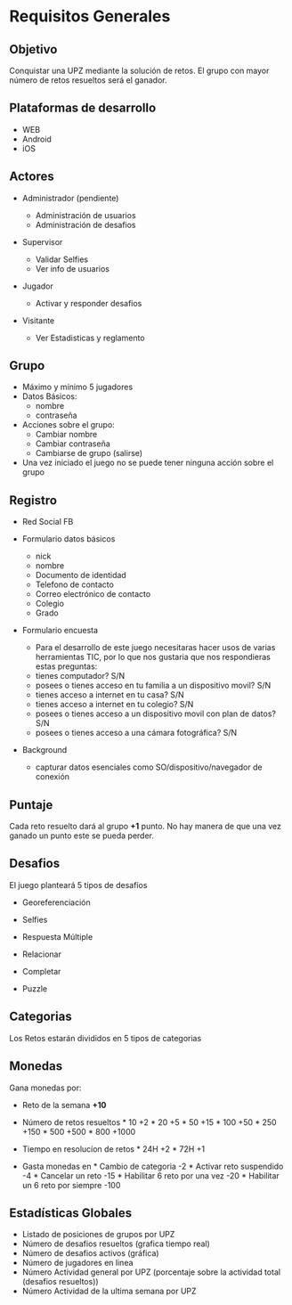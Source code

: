 Requisitos Generales
====================

Objetivo
--------

Conquistar una UPZ mediante la solución de retos. El grupo con mayor número de retos resueltos será el ganador.

Plataformas de desarrollo
-------------------------

* WEB
* Android
* iOS

Actores
-------

* Administrador (pendiente)
  - Administración de usuarios
  - Administración de desafios

* Supervisor
  - Validar Selfies
  - Ver info de usuarios

* Jugador
  - Activar y responder desafios

* Visitante
  - Ver Estadisticas y reglamento


Grupo
-----

* Máximo y mínimo 5 jugadores
* Datos Básicos:
  - nombre
  - contraseña
* Acciones sobre el grupo:
  - Cambiar nombre
  - Cambiar contraseña
  - Cambiarse de grupo (salirse)
* Una vez iniciado el juego no se puede tener ninguna acción sobre el grupo


Registro
--------

  * Red Social FB
  * Formulario datos básicos
    - nick
    - nombre
    - Documento de identidad
    - Telefono de contacto
    - Correo electrónico de contacto
    - Colegio
    - Grado

  * Formulario encuesta
    -  Para el desarrollo de este juego necesitaras hacer usos de varias herramientas TIC, por lo que nos gustaria que nos respondieras estas preguntas:
      - tienes computador? S/N
      - posees o tienes acceso en tu familia a un dispositivo movil? S/N
      - tienes acceso a internet en tu casa? S/N
      - tienes acceso a internet en tu colegio? S/N
      - posees o tienes acceso a un dispositivo movil con plan de datos? S/N
      - posees o tienes acceso a una cámara fotográfica? S/N

  * Background
    - capturar datos esenciales como SO/dispositivo/navegador de conexión


Puntaje
-------

Cada reto resuelto dará al grupo **+1** punto.
No hay manera de que una vez ganado un punto este se pueda perder.

Desafios
--------

El juego planteará 5 tipos de desafíos

* Georeferenciación

* Selfies

* Respuesta Múltiple

* Relacionar

* Completar

* Puzzle


Categorias
----------

Los Retos estarán divididos en 5 tipos de categorias


Monedas
-------

Gana monedas por:

- Reto de la semana                 **+10**
- Número de retos resueltos
      * 10                            +2
      * 20                            +5
      * 50                            +15
      * 100                           +50
      * 250                           +150
      * 500                           +500
      * 800                           +1000

- Tiempo en resolucíon de retos
      * 24H                           +2
      * 72H                           +1

- Gasta monedas en
      * Cambio de categoria               -2
      * Activar reto suspendido           -4
      * Cancelar un reto                  -15
      * Habilitar 6 reto por una vez      -20
      * Habilitar un 6 reto por siempre   -100



Estadísticas Globales
---------------------

* Listado de posiciones de grupos por UPZ
* Número de desafios resueltos (grafica tiempo real)
* Número de desafios activos (gráfica)
* Número de jugadores en linea
* Número Actividad general por UPZ (porcentaje sobre la actividad total (desafios resueltos))
* Número Actividad de la ultima semana por UPZ
